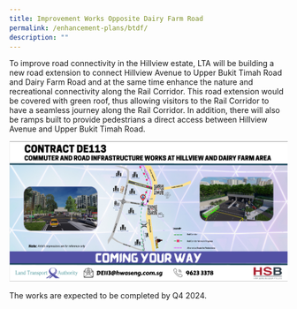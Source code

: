 ```yaml
---
title: Improvement Works Opposite Dairy Farm Road
permalink: /enhancement-plans/btdf/
description: ""
---
```

To improve road connectivity in the Hillview estate, LTA will be building a new road extension to connect Hillview Avenue to Upper Bukit Timah Road and Dairy Farm Road and at the same time enhance the nature and recreational connectivity along the Rail Corridor. This road extension would be covered with green roof, thus allowing visitors to the Rail Corridor to have a seamless journey along the Rail Corridor. In addition, there will also be ramps built to provide pedestrians a direct access between Hillview Avenue and Upper Bukit Timah Road. 

![](/images/enhancement-plans-images/DE113%20Banner.png)

The works are expected to be completed by Q4 2024.
